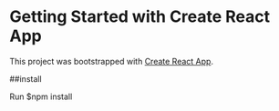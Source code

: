 # Getting Started with Create React App

This project was bootstrapped with [Create React App](https://github.com/facebook/create-react-app).

##install

Run $npm install
